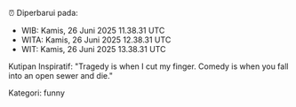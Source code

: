 ⏰ Diperbarui pada:
- WIB: Kamis, 26 Juni 2025 11.38.31 UTC
- WITA: Kamis, 26 Juni 2025 12.38.31 UTC
- WIT: Kamis, 26 Juni 2025 13.38.31 UTC

Kutipan Inspiratif:
"Tragedy is when I cut my finger. Comedy is when you fall into an open sewer and die."


Kategori: funny

